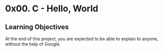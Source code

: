 # 0x00. C - Hello, World
## Learning Objectives
At the end of this project, you are expected to be able to explain to anyone, without the help of Google.
